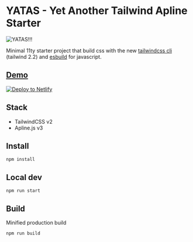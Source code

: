 # YATAS - Yet Another Tailwind Apline Starter

![YATAS!!!](https://i.ibb.co/TR3P8p1/YATAS.jpg)

Minimal 11ty starter project that build css with the new [tailwindcss cli](https://github.com/tailwindlabs/tailwindcss/releases#all-new-improved-tailwind-cli) (tailwind 2.2) and [esbuild](https://esbuild.github.io/) for javascript.

## [Demo](https://keen-johnson-565462.netlify.app/)

[![Deploy to Netlify](https://www.netlify.com/img/deploy/button.svg)](https://app.netlify.com/start/deploy?repository=https://github.com/needbrainz/yatas)

## Stack

* TailwindCSS v2
* Apline.js v3

## Install

```
npm install
```

## Local dev

```
npm run start
```

## Build

Minified production build

```
npm run build 
```